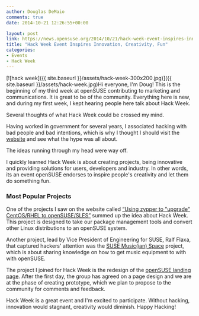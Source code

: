 ```yaml
---
author: Douglas DeMaio
comments: true
date: 2014-10-21 12:26:55+00:00

layout: post
link: https://news.opensuse.org/2014/10/21/hack-week-event-inspires-innovation-creativity-fun/
title: "Hack Week Event Inspires Innovation, Creativity, Fun"
categories:
- Events
- Hack Week
---
```

[![hack week]({{ site.baseurl }}/assets/hack-week-300x200.jpg)]({{ site.baseurl }}/assets/hack-week.jpg)Hi everyone, I'm Doug! This is the beginning of my third week at openSUSE contributing to marketing and communications. It is great to be of the community. Everything here is new, and during my first week, I kept hearing people here talk about Hack Week.

Several thoughts of what Hack Week could be crossed my mind.

Having worked in government for several years, I associated hacking with bad people and bad intentions, which is why I thought I should visit the [website](https://hackweek.suse.com) and see what the hype was all about.

The ideas running through my head were way off.

<!-- more -->

I quickly learned Hack Week is about creating projects, being innovative and providing solutions for users, developers and industry. In other words, its an event openSUSE endorses to inspire people's creativity and let them do something fun.


### **Most Popular Projects**


One of the projects I saw on the website called [“Using zypper to "upgrade" CentOS/RHEL to openSUSE/SLES”](https://hackweek.suse.com/11/projects/196) summed up the idea about Hack Week. This project is designed to take our package management tools and convert other Linux distributions to an openSUSE system.

Another project, lead by Vice President of Engineering for SUSE, Ralf Flaxa, that captured hackers' attention was the [SUSE Music(ian) Space](https://hackweek.suse.com/11/projects/252) project, which is about sharing knowledge on how to get music equipment to with with openSUSE.

The project I joined for Hack Week is the redesign of the [openSUSE landing page](https://hackweek.suse.com/11/projects/3). After the first day, the group has agreed on a page design and we are at the phase of creating prototype, which we plan to propose to the community for comments and feedback.

Hack Week is a great event and I'm excited to participate. Without hacking, innovation would stagnant, creativity would diminish. Happy Hacking!

		
